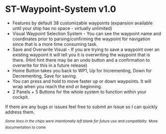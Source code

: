 # ST-Waypoint-System v1.0

- Features by default 38 customizable waypoints (expansion available until your ship has no space - virtually unlimited)
- Visual Waypoint Selection System - You can see the waypoint name and coordinates prior to parsing/confirming the waypoint for navigation since that is a more time consuming task.
- Save and Overwrite Visual - If you are trying to save a waypoint over an existing waypoint it will tell you it is overwriting the waypoint that is there. (Hint hint there may be an undo button and a confirmation to overwrite for this in a future release)
- Home Button takes you back to WP1, Up for Incrementing, Down for Decrementing, Save for saving.
- You can press and hold to move faster up or down waypoints. It will wrap when you reach the end or beginning.
- 2 Panels + 5 Buttons for the whole system to function within your cockpit.


If there are any bugs or issues feel free to submit an Issue so I can quickly address them.

<sup>*Some lines in the chips were intentionally left blank for future use and compatiblity.*</sup>
<sup>More documentation to come</sup>
